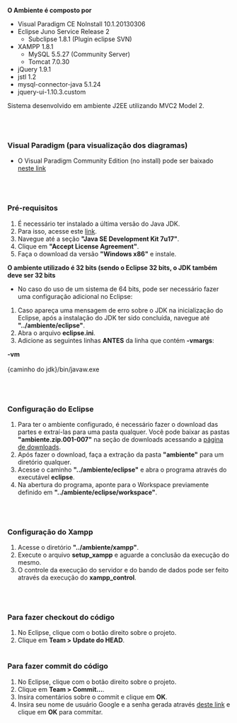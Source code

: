 **O Ambiente é composto por**
  * Visual Paradigm CE NoInstall 10.1.20130306
  * Eclipse Juno Service Release 2
    * Subclipse 1.8.1 (Plugin eclipse SVN)
  * XAMPP 1.8.1
    * MySQL 5.5.27 (Community Server)
    * Tomcat 7.0.30
  * jQuery 1.9.1
  * jstl 1.2
  * mysql-connector-java 5.1.24
  * jquery-ui-1.10.3.custom

Sistema desenvolvido em ambiente J2EE utilizando MVC2 Model 2.

<br></br>
### Visual Paradigm (para visualização dos diagramas) ###

  * O Visual Paradigm Community Edition (no install) pode ser baixado [neste link](http://www.visual-paradigm.com/download/vpuml.jsp?edition=ce)


<br></br>
### Pré-requisitos ###

  1. É necessário ter instalado a última versão do Java JDK.
  1. Para isso, acesse este [link](http://www.oracle.com/technetwork/java/javase/downloads/jdk7-downloads-1880260.html).
  1. Navegue até a seção **"Java SE Development Kit 7u17"**.
  1. Clique em **"Accept License Agreement"**.
  1. Faça o download da versão **"Windows x86"** e instale.

**O ambiente utilizado é 32 bits (sendo o Eclipse 32 bits, o JDK também deve ser 32 bits**

  * No caso do uso de um sistema de 64 bits, pode ser necessário fazer uma configuração adicional no Eclipse:
  1. Caso apareça uma mensagem de erro sobre o JDK na inicialização do Eclipse, após a instalação do JDK ter sido concluída, navegue até **"../ambiente/eclipse"**.
  1. Abra o arquivo **eclipse.ini**.
  1. Adicione as seguintes linhas **ANTES** da linha que contém **-vmargs**:

**-vm**<br></br> {caminho do jdk}/bin/javaw.exe

<br></br>
### Configuração do Eclipse ###

  1. Para ter o ambiente configurado, é necessário fazer o download das partes e extraí-las para uma pasta qualquer. Você pode baixar as pastas **"ambiente.zip.001-007"** na seção de downloads acessando a [página de downloads](https://code.google.com/p/les-2013-1/downloads/list).
  1. Após fazer o download, faça a extração da pasta **"ambiente"** para um diretório qualquer.
  1. Acesse o caminho **"../ambiente/eclipse"** e abra o programa através do executável **eclipse**.
  1. Na abertura do programa, aponte para o Workspace previamente definido em **"../ambiente/eclipse/workspace"**.

<br></br>
### Configuração do Xampp ###

  1. Acesse o diretório **"../ambiente/xampp"**.
  1. Execute o arquivo **setup\_xampp** e aguarde a conclusão da execução do mesmo.
  1. O controle da execução do servidor e do bando de dados pode ser feito através da execução do **xampp\_control**.

<br></br>
### Para fazer checkout do código ###

  1. No Eclipse, clique com o botão direito sobre o projeto.
  1. Clique em **Team > Update do HEAD**.
<br></br>
### Para fazer commit do código ###

  1. No Eclipse, clique com o botão direito sobre o projeto.
  1. Clique em **Team > Commit...**.
  1. Insira comentários sobre o commit e clique em **OK**.
  1. Insira seu nome de usuário Google e a senha gerada através [deste link](https://code.google.com/hosting/settings) e clique em **OK** para commitar.